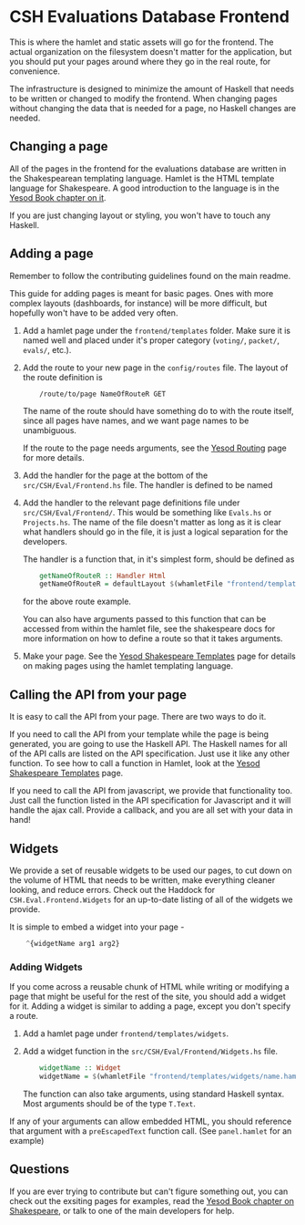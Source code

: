 # CSH Evaluations Database Frontend

This is where the hamlet and static assets will go for the frontend. The
actual organization on the filesystem doesn't matter for the application, but
you should put your pages around where they go in the real route, for
convenience. 

The infrastructure is designed to minimize the amount of Haskell that needs
to be written or changed to modify the frontend. When changing pages without
changing the data that is needed for a page, no Haskell changes are needed.

## Changing a page

All of the pages in the frontend for the evaluations database are written in
the Shakespearean templating language. Hamlet is the HTML template language for
Shakespeare. A good introduction to the language is in the [Yesod Book chapter
on it][shakespeare]. 

If you are just changing layout or styling, you won't have to touch any
Haskell. 

## Adding a page

Remember to follow the contributing guidelines found on the main readme.

This guide for adding pages is meant for basic pages. Ones with more complex
layouts (dashboards, for instance) will be more difficult, but hopefully won't
have to be added very often. 

1.  Add a hamlet page under the `frontend/templates` folder. Make sure it is
    named well and placed under it's proper category (`voting/`, `packet/`,
    `evals/`, etc.).

2.  Add the route to your new page in the `config/routes` file. The layout of
    the route definition is
    ```
        /route/to/page NameOfRouteR GET
    ```
    The name of the route should have something do to with the route itself, 
    since all pages have names, and we want page names to be unambiguous. 

    If the route to the page needs arguments, see the [Yesod Routing][routing]
    page for more details.

3.  Add the handler for the page at the bottom of the `src/CSH/Eval/Frontend.hs`
    file. The handler is defined to be named
3.  Add the handler to the relevant page definitions file under 
    `src/CSH/Eval/Frontend/`. This would be something like `Evals.hs` or 
    `Projects.hs`. The name of the file doesn't matter as long as it is clear
    what handlers should go in the file, it is just a logical separation for
    the developers.

    The handler is a function that, in it's simplest form, should be defined
    as
    ``` Haskell
        getNameOfRouteR :: Handler Html
        getNameOfRouteR = defaultLayout $(whamletFile "frontend/templates/folder/folder/file.hamlet")
    ```
    for the above route example. 

    You can also have arguments passed to this function that can be accessed
    from within the hamlet file, see the shakespeare docs for more information
    on how to define a route so that it takes arguments.

4.  Make your page. See the [Yesod Shakespeare Templates][shakespeare] page for
    details on making pages using the hamlet templating language.

## Calling the API from your page

It is easy to call the API from your page. There are two ways to do it. 

If you need to call the API from your template while the page is being
generated, you are going to use the Haskell API. The Haskell names for all of
the API calls are listed on the API specification. Just use it like any other
function. To see how to call a function in Hamlet, look at the [Yesod
Shakespeare Templates][shakespeare] page.

If you need to call the API from javascript, we provide that functionality
too. Just call the function listed in the API specification for Javascript
and it will handle the ajax call. Provide a callback, and you are all set with
your data in hand!

## Widgets

We provide a set of reusable widgets to be used our pages, to cut down on the
volume of HTML that needs to be written, make everything cleaner looking,
and reduce errors. Check out the Haddock for `CSH.Eval.Frontend.Widgets` for
an up-to-date listing of all of the widgets we provide. 

It is simple to embed a widget into your page -
```Haskell
    ^{widgetName arg1 arg2}
```

### Adding Widgets

If you come across a reusable chunk of HTML while writing or modifying a page
that might be useful for the rest of the site, you should add a widget for it.
Adding a widget is similar to adding a page, except you don't specify a route.

1.  Add a hamlet page under `frontend/templates/widgets`. 

2.  Add a widget function in the `src/CSH/Eval/Frontend/Widgets.hs` file.
    ``` Haskell
        widgetName :: Widget
        widgetName = $(whamletFile "frontend/templates/widgets/name.hamlet")
    ```
    The function can also take arguments, using standard Haskell syntax. Most
    arguments should be of the type `T.Text`.

If any of your arguments can allow embedded HTML, you should reference that
argument with a `preEscapedText` function call. (See `panel.hamlet` for an
example)

## Questions

If you are ever trying to contribute but can't figure something out, you can
check out the exsiting pages for examples, read the [Yesod Book chapter on
Shakespeare][shakespeare], or talk to one of the main developers for help.

[routing]: http://www.yesodweb.com/book/routing-and-handlers
[shakespeare]: http://www.yesodweb.com/book/shakespearean-templates
